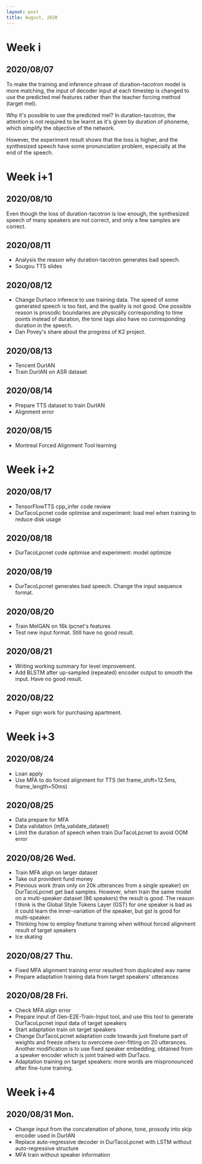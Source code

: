 ```yaml
---
layout: post
title: August, 2020
---
```


# Week i

## 2020/08/07

To make the training and inference phrase of duration-tacotron model is more matching, the input of decoder input at each timestep is changed to use the predicted mel features rather than the teacher forcing method (target mel). 

Why it's possible to use the predicted mel? In duration-tacotron, the attention is not required to be learnt as it's given by duration of phoneme, which simplify the objective of the network. 

However, the experiment result shows that the loss is higher, and the synthesized speech have some pronunciation problem, especially at the end of the speech.

# Week i+1

## 2020/08/10

Even though the loss of duration-tacotron is low enough, the synthesized speech of many speakers are not correct, and only a few samples are correct. 

## 2020/08/11

* Analysis the reason why duration-tacotron generates bad speech.
* Sougou TTS slides

## 2020/08/12

* Change Durtaco inferece to use training data. The speed of some generated speech is too fast, and the quality is not good. One possible reason is prosodic boundaries are physically corresponding to time points instead of duration, the tone tags also have no corresponding duration in the speech.
* Dan Povey's share about the progress of K2 project.

## 2020/08/13

* Tencent DurIAN
* Train DurIAN on ASR dataset

## 2020/08/14

* Prepare TTS dataset to train DurIAN
* Alignment error

## 2020/08/15

* Montreal Forced Alignment Tool learning

# Week i+2

## 2020/08/17

* TensorFlowTTS cpp_infer code review
* DurTacoLpcnet code optimise and experiment: load mel when training to reduce disk usage

## 2020/08/18

* DurTacoLpcnet code optimise and experiment: model optimize

## 2020/08/19

* DurTacoLpcnet generates bad speech. Change the input sequence format.

## 2020/08/20

* Train MelGAN on 16k lpcnet's features
* Test new input format. Still have no good result.

## 2020/08/21

* Writing working summary for level improvement.
* Add BLSTM after up-sampled (repeated) encoder output to smooth the input. Have no good result.

## 2020/08/22

* Paper sign work for purchasing apartment.

# Week i+3

## 2020/08/24

* Loan apply
* Use MFA to do forced alignment for TTS (let frame_shift=12.5ms, frame_length=50ms)

## 2020/08/25

* Data prepare for MFA
* Data validation (mfa_validate_dataset)
* Limit the duration of speech when train DurTacoLpcnet to avoid OOM error

## 2020/08/26 Wed.

* Train MFA align on larger dataset
* Take out provident fund money
* Previous work (train only on 20k utterances from a single speaker) on DurTacoLpcnet get bad samples. However, when train the same model on a multi-speaker dataset (86 speakers) the result is good. The reason I think is the Global Style Tokens Layer (GST) for one speaker is bad as it could learn the inner-variation of the speaker, but gst is good for multi-speaker. 
* Thinking how to employ finetune training when without forced alignment result of target speakers
* Ice skating

## 2020/08/27 Thu.

* Fixed MFA alignment training error resulted from duplicated wav name
* Prepare adaptation training data from target speakers' utterances

## 2020/08/28 Fri.

* Check MFA align error
* Prepare input of Gen-E2E-Train-Input tool, and use this tool to generate DurTacoLpcnet input data of target speakers
* Start adaptation train on target speakers
* Change DurTacoLpcnet adaptation code towards just finetune part of weights and freeze others to overcome over-fitting on 20 utterances. Another modification is to use fixed speaker embedding, obtained from a speaker encoder which is joint trained with DurTaco.
* Adaptation training on target speakers: more words are mispronounced after fine-tune training.

# Week i+4 

## 2020/08/31 Mon.

* Change input from the concatenation of phone, tone, prosody into skip encoder used in DurIAN
* Replace auto-regressive decoder in DurTacoLpcnet with LSTM without auto-regressive structure
* MFA train without speaker information
